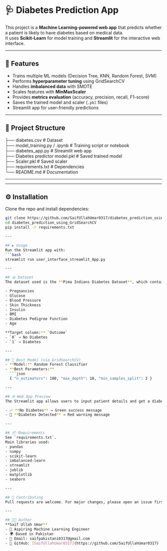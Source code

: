 # 🩺 Diabetes Prediction App

This project is a **Machine Learning-powered web app** that predicts whether a patient is likely to have diabetes based on medical data.  
It uses **Scikit-Learn** for model training and **Streamlit** for the interactive web interface.  

---

## 🚀 Features
- Trains multiple ML models (Decision Tree, KNN, Random Forest, SVM)  
- Performs **hyperparameter tuning** using GridSearchCV  
- Handles **imbalanced data** with SMOTE  
- Scales features with **MinMaxScaler**  
- Provides **metrics evaluation** (accuracy, precision, recall, F1-score)  
- Saves the trained model and scaler (`.pkl` files)  
- Streamlit app for user-friendly predictions  

---

## 📂 Project Structure
├── diabetes.csv                 # Dataset  
├── model_training.py / .ipynb    # Training script or notebook  
├── diabetes_app.py               # Streamlit web app  
├── Diabetes predictor model.pkl  # Saved trained model  
├── Scaler.pkl                    # Saved scaler  
├── requirements.txt              # Dependencies  
└── README.md                     # Documentation  


---


---

## ⚙️ Installation
Clone the repo and install dependencies:
```bash
git clone https://github.com/SaifUllahUmar0317/diabetes_prediction_using_GridSearchCV.git
cd diabetes_prediction_using_GridSearchCV
pip install -r requirements.txt

---

## ▶️ Usage
Run the Streamlit app with:
```bash
streamlit run user_interface_streamlit_App.py

---

## 📊 Dataset
The dataset used is the **Pima Indians Diabetes Dataset**, which contains medical attributes like:

- Pregnancies  
- Glucose  
- Blood Pressure  
- Skin Thickness  
- Insulin  
- BMI  
- Diabetes Pedigree Function  
- Age  

**Target column:** `Outcome`  
- `0` → No Diabetes  
- `1` → Diabetes

---

## 🧠 Best Model (via GridSearchCV)
- **Model:** Random Forest Classifier  
- **Best Parameters:**  
  ```json
  { "n_estimators": 100, "max_depth": 10, "min_samples_split": 2 }

---

## 🌐 Web App Preview
The Streamlit app allows users to input patient details and get a diabetes prediction instantly:

- ✅ **No Diabetes** → Green success message  
- 🚨 **Diabetes Detected** → Red warning message

---

## 📦 Requirements
See `requirements.txt`.  
Main libraries used:
- pandas  
- numpy  
- scikit-learn  
- imbalanced-learn  
- streamlit  
- joblib  
- matplotlib  
- seaborn

---

## 🤝 Contributing
Pull requests are welcome. For major changes, please open an issue first to discuss what you’d like to change.

---

## 👨‍💻 Author
**Saif Ullah Umar**  
- 💼 Aspiring Machine Learning Engineer  
- 🌍 Based in Pakistan  
- 📧 Email: saifpakistani0317@gmail.com  
- 🔗 GitHub: [SaifUllahUmar0317](https://github.com/SaifUllahUmar0317)  
